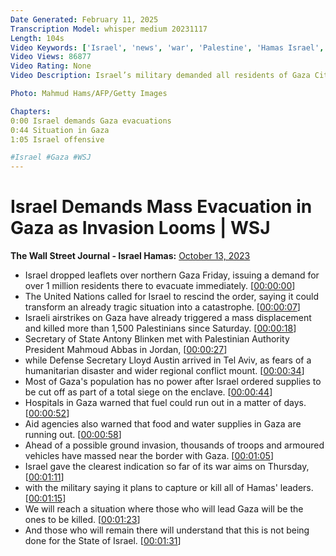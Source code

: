 ```yaml
---
Date Generated: February 11, 2025
Transcription Model: whisper medium 20231117
Length: 104s
Video Keywords: ['Israel', 'news', 'war', 'Palestine', 'Hamas Israel', 'Gaza', 'map', 'Israeli\nHamas', 'What is Hamas', 'attack', 'who is hamas', 'israel', 'israle news', 'gaza news', 'israel evacuations', 'israeli offensive', 'israel hamas', 'mass evacuation', 'gaza', 'gaza city', 'gaza strip', 'united nations', 'iron dome', 'israeli air strike', 'palestine', 'palestine news', 'antony blinken', 'jordan', 'tel aviv', 'humanitarian disaster', 'gaza israel hamas', 'enclave', 'gaza food', 'gaza water', 'ground invasion', 'israel ground invasion gaza', 'hamas leader', 'wonews']
Video Views: 86877
Video Rating: None
Video Description: Israel’s military demanded all residents of Gaza City to evacuate and move to the southern part of the enclave. The United Nations asked Israel to reconsider the demand, saying it could cause a “calamitous situation.” 

Photo: Mahmud Hams/AFP/Getty Images

Chapters:
0:00 Israel demands Gaza evacuations
0:44 Situation in Gaza
1:05 Israel offensive

#Israel #Gaza #WSJ
---
```


# Israel Demands Mass Evacuation in Gaza as Invasion Looms | WSJ
**The Wall Street Journal - Israel Hamas:** [October 13, 2023](https://www.youtube.com/watch?v=oFYrllh7sAY)
*  Israel dropped leaflets over northern Gaza Friday, issuing a demand for over 1 million residents there to evacuate immediately. [[00:00:00](https://www.youtube.com/watch?v=oFYrllh7sAY&t=0.0s)]
*  The United Nations called for Israel to rescind the order, saying it could transform an already tragic situation into a catastrophe. [[00:00:07](https://www.youtube.com/watch?v=oFYrllh7sAY&t=7.5s)]
*  Israeli airstrikes on Gaza have already triggered a mass displacement and killed more than 1,500 Palestinians since Saturday. [[00:00:18](https://www.youtube.com/watch?v=oFYrllh7sAY&t=18.5s)]
*  Secretary of State Antony Blinken met with Palestinian Authority President Mahmoud Abbas in Jordan, [[00:00:27](https://www.youtube.com/watch?v=oFYrllh7sAY&t=27.5s)]
*  while Defense Secretary Lloyd Austin arrived in Tel Aviv, as fears of a humanitarian disaster and wider regional conflict mount. [[00:00:34](https://www.youtube.com/watch?v=oFYrllh7sAY&t=34.5s)]
*  Most of Gaza's population has no power after Israel ordered supplies to be cut off as part of a total siege on the enclave. [[00:00:44](https://www.youtube.com/watch?v=oFYrllh7sAY&t=44.5s)]
*  Hospitals in Gaza warned that fuel could run out in a matter of days. [[00:00:52](https://www.youtube.com/watch?v=oFYrllh7sAY&t=52.5s)]
*  Aid agencies also warned that food and water supplies in Gaza are running out. [[00:00:58](https://www.youtube.com/watch?v=oFYrllh7sAY&t=58.0s)]
*  Ahead of a possible ground invasion, thousands of troops and armoured vehicles have massed near the border with Gaza. [[00:01:05](https://www.youtube.com/watch?v=oFYrllh7sAY&t=65.0s)]
*  Israel gave the clearest indication so far of its war aims on Thursday, [[00:01:11](https://www.youtube.com/watch?v=oFYrllh7sAY&t=71.5s)]
*  with the military saying it plans to capture or kill all of Hamas' leaders. [[00:01:15](https://www.youtube.com/watch?v=oFYrllh7sAY&t=75.5s)]
*  We will reach a situation where those who will lead Gaza will be the ones to be killed. [[00:01:23](https://www.youtube.com/watch?v=oFYrllh7sAY&t=83.5s)]
*  And those who will remain there will understand that this is not being done for the State of Israel. [[00:01:31](https://www.youtube.com/watch?v=oFYrllh7sAY&t=91.5s)]
